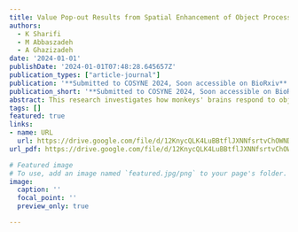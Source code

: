 ```yaml
---
title: Value Pop-out Results from Spatial Enhancement of Object Processing in Prefrontal Cortex
authors:
  - K Sharifi
  - M Abbaszadeh
  - A Ghazizadeh
date: '2024-01-01'
publishDate: '2024-01-01T07:48:28.645657Z'
publication_types: ["article-journal"]
publication: '**Submitted to COSYNE 2024, Soon accessible on BioRxiv**'
publication_short: '**Submitted to COSYNE 2024, Soon accessible on BioRxiv**'
abstract: This research investigates how monkeys' brains respond to objects with different reward values during visual search tasks. It finds that efficient target recognition is linked to enhanced spatial processing in the brain's ventrolateral prefrontal cortex, with larger neural receptive fields corresponding to more effective searches. This aligns with predictions from the Multi-Alternative Attention-modulated Drift Diffusion Model, highlighting a connection between neural activity and visual search efficiency.
tags: []
featured: true
links:
- name: URL
  url: https://drive.google.com/file/d/12KnycQLK4LuBBtflJXNNfsrtvChOWNDi/view
url_pdf: https://drive.google.com/file/d/12KnycQLK4LuBBtflJXNNfsrtvChOWNDi/view

# Featured image
# To use, add an image named `featured.jpg/png` to your page's folder. 
image:
  caption: ''
  focal_point: ''
  preview_only: true

---
```

